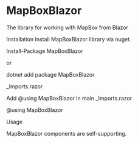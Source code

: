 # MapBoxBlazor
The library for working with MapBox from Blazor
     
Installation
Install MapBoxBlazor library via nuget.

Install-Package MapBoxBlazor

or

dotnet add package MapBoxBlazor

_Imports.razor

Add @using MapBoxBlazor in main _Imports.razor

@using MapBoxBlazor

Usage


MapBoxBlazor components are self-supporting.

<MapBoxView></MapBoxView>
